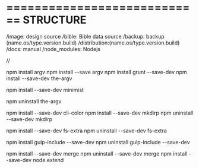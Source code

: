 ============================
STRUCTURE
============================
/image: design source
/bible: Bible data source
/backup: backup (name.os/type.version.build)
/distribution:(name.os/type.version.build)
/docs: manual
/node_modules: Nodejs

//

npm install argv
npm install --save argv
npm install grunt --save-dev
npm install --save-dev the-argv

npm install --save-dev minimist

npm uninstall the-argv

npm install --save-dev cli-color
npm install --save-dev mkdirp
npm uninstall --save-dev mkdirp

npm install --save-dev fs-extra
npm uninstall --save-dev fs-extra

npm install gulp-include --save-dev
npm uninstall gulp-include --save-dev

npm install --save-dev merge
npm uninstall --save-dev merge
npm install --save-dev node.extend
